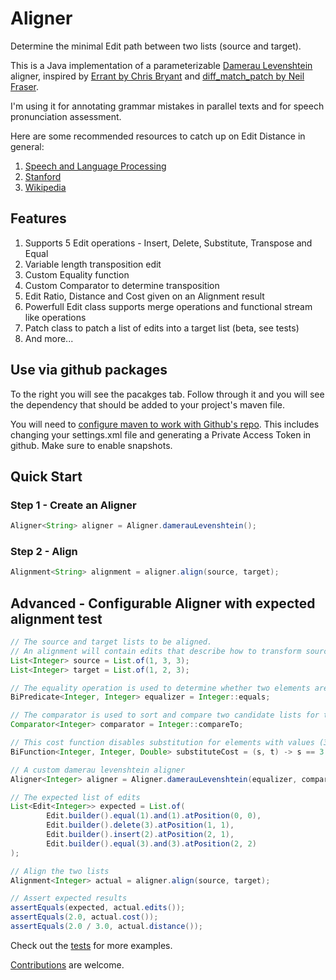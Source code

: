# Aligner

Determine the minimal Edit path between two lists (source and target). 

This is a Java implementation of a parameterizable [Damerau Levenshtein](https://en.wikipedia.org/wiki/Damerau%E2%80%93Levenshtein_distance) aligner, inspired by [Errant by Chris Bryant](https://github.com/chrisjbryant/errant/blob/master/errant/alignment.py) and [diff_match_patch by Neil Fraser](https://github.com/google/diff-match-patch).

I'm using it for annotating grammar mistakes in parallel texts and for speech pronunciation assessment.

Here are some recommended resources to catch up on Edit Distance in general:
1. [Speech and Language Processing](https://web.stanford.edu/~jurafsky/slp3/2.pdf)
2. [Stanford](https://web.stanford.edu/class/cs124/lec/med.pdf)
3. [Wikipedia](https://en.wikipedia.org/wiki/Edit_distance)

## Features

1. Supports 5 Edit operations - Insert, Delete, Substitute, Transpose and Equal
2. Variable length transposition edit
3. Custom Equality function
4. Custom Comparator to determine transposition
5. Edit Ratio, Distance and Cost given on an Alignment result
6. Powerfull Edit class supports merge operations and functional stream like operations
7. Patch class to patch a list of edits into a target list (beta, see tests)
8. And more...

## Use via github packages

To the right you will see the pacakges tab. Follow through it and you will see the dependency that should be added to your project's maven file.

You will need to [configure maven to work with Github's repo](https://docs.github.com/en/packages/working-with-a-github-packages-registry/working-with-the-apache-maven-registry).
This includes changing your settings.xml file and generating a Private Access Token in github. Make sure to enable snapshots.

## Quick Start

### Step 1 - Create an Aligner

```java
Aligner<String> aligner = Aligner.damerauLevenshtein();
```

### Step 2 - Align

```java
Alignment<String> alignment = aligner.align(source, target);
```

## Advanced - Configurable Aligner with expected alignment test

```java
// The source and target lists to be aligned.
// An alignment will contain edits that describe how to transform source into target.
List<Integer> source = List.of(1, 3, 3);
List<Integer> target = List.of(1, 2, 3);

// The equality operation is used to determine whether two elements are equal
BiPredicate<Integer, Integer> equalizer = Integer::equals;

// The comparator is used to sort and compare two candidate lists for transposition
Comparator<Integer> comparator = Integer::compareTo;

// This cost function disables substitution for elements with values (3,2) by returning a Double.MAX_VALUE when matched
BiFunction<Integer, Integer, Double> substituteCost = (s, t) -> s == 3 && t == 2 ? Double.MAX_VALUE : 1.0;

// A custom damerau levenshtein aligner
Aligner<Integer> aligner = Aligner.damerauLevenshtein(equalizer, comparator, substituteCost);

// The expected list of edits
List<Edit<Integer>> expected = List.of(
        Edit.builder().equal(1).and(1).atPosition(0, 0),
        Edit.builder().delete(3).atPosition(1, 1),
        Edit.builder().insert(2).atPosition(2, 1),
        Edit.builder().equal(3).and(3).atPosition(2, 2)
);

// Align the two lists
Alignment<Integer> actual = aligner.align(source, target);

// Assert expected results
assertEquals(expected, actual.edits());
assertEquals(2.0, actual.cost());
assertEquals(2.0 / 3.0, actual.distance());
```

Check out the [tests](https://github.com/manzurola/aligner/blob/67618def27d18e0e29e4f07905a4509907b379a3/src/test/java/io/squarebunny/aligner/AlignerTest.java) for more examples. 

[Contributions](https://github.com/manzurola/aligner/blob/a39d2719394fa258d3193e8258231950a3647920/CONTRIBUTING.md) are welcome.
